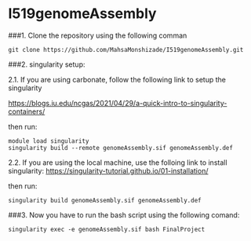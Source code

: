 # I519genomeAssembly

###1. Clone the repository using the following comman
```
git clone https://github.com/MahsaMonshizade/I519genomeAssembly.git
```
###2. singularity setup: 

2.1. If you are using carbonate, follow the following link to setup the singularity

https://blogs.iu.edu/ncgas/2021/04/29/a-quick-intro-to-singularity-containers/

then run:
```
module load singularity
singularity build --remote genomeAssembly.sif genomeAssembly.def
```
2.2. If you are using the local machine, use the folloing link to install singularity:
https://singularity-tutorial.github.io/01-installation/

then run:
```
singularity build genomeAssembly.sif genomeAssembly.def
```

###3. Now you have to run the bash script using the following comand:

```
singularity exec -e genomeAssembly.sif bash FinalProject
```



